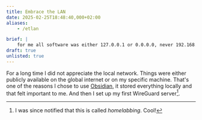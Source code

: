 ```yaml
---
title: Embrace the LAN
date: 2025-02-25T18:48:40,000+02:00
aliases:
    - /etlan

brief: |
    for me all software was either 127.0.0.1 or 0.0.0.0, never 192.168.0.3
draft: true
unlisted: true
---
```


For a long time I did not appreciate the local network. Things were either publicly available on the global internet or on my specific machine. That's one of the reasons I chose to use [Obsidian](https://obsidian.md/), it stored everything locally and that felt important to me. And then I set up my first WireGuard server[^1].

[^1]: I was since notified that this is called *homelabbing*. Cool!
